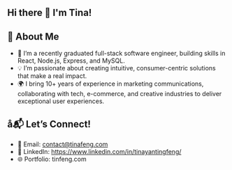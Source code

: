 ## Hi there 👋 I'm Tina!

<!--
**biubiubiupia/biubiubiupia** is a ✨ _special_ ✨ repository because its `README.md` (this file) appears on your GitHub profile.

Here are some ideas to get you started:

- 🔭 I’m currently working on ...
- 🌱 I’m currently learning ...
- 👯 I’m looking to collaborate on ...
- 🤔 I’m looking for help with ...
- 💬 Ask me about ...
- 📫 How to reach me: ...
- 😄 Pronouns: ...
- ⚡ Fun fact: ...
-->
## 🚀 About Me
- 🌱 I’m a recently graduated full-stack software engineer, building skills in React, Node.js, Express, and MySQL.
- 💡 I’m passionate about creating intuitive, consumer-centric solutions that make a real impact.
- 🌍 I bring 10+ years of experience in marketing communications, collaborating with tech, e-commerce, and creative industries to deliver exceptional user experiences.
## å📬 Let’s Connect!
- 📧 Email: contact@tinafeng.com
- 💼 LinkedIn: https://www.linkedin.com/in/tinayantingfeng/
- 🌐 Portfolio: tinfeng.com
